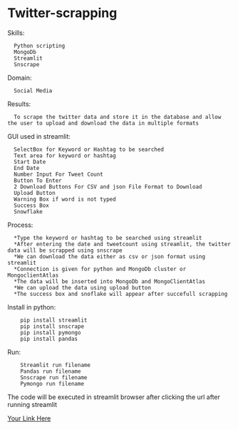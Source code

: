 # Twitter-scrapping
Skills:

      Python scripting
      MongoDb
      Streamlit
      Snscrape
      
      
Domain:

      Social Media
      
      
Results:

      To scrape the twitter data and store it in the database and allow the user to upload and download the data in multiple formats
      
      
GUI used in streamlit:

      SelectBox for Keyword or Hashtag to be searched
      Text area for keyword or hashtag
      Start Date
      End Date
      Number Input For Tweet Count
      Button To Enter
      2 Download Buttons For CSV and json File Format to Download
      Upload Button
      Warning Box if word is not typed
      Success Box
      Snowflake
      
      
Process:

      *Type the keyword or hashtag to be searched using streamlit
      *After entering the date and tweetcount using streamlit, the twitter data will be scrapped using snscrape
      *We can download the data either as csv or json format using streamlit
      *Connection is given for python and MongoDb cluster or MongoclientAtlas
      *The data will be inserted into MongoDb and MongoClientAtlas
      *We can upload the data using upload button
      *The success box and snoflake will appear after succefull scrapping


Install in python:

        pip install streamlit
        pip install snscrape
        pip install pymongo
        pip install pandas


Run:

        Streamlit run filename
        Pandas run filename
        Snscrape run filename
        Pymongo run filename
        
        
The code will be executed in streamlit browser after clicking the url after running streamlit
      
[Your Link Here](https://www.linkedin.com/posts/vanathi-soundararajan-04289726b_twitter-scrapping-activity-7046501839210434560-8opL?utm_source=share&utm_medium=member_android)
